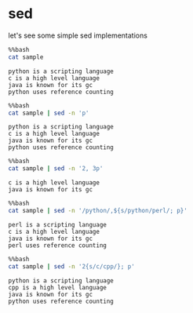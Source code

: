 
# sed

let's see some simple sed implementations


```bash
%%bash
cat sample
```

    python is a scripting language
    c is a high level language
    java is known for its gc
    python uses reference counting



```bash
%%bash
cat sample | sed -n 'p'
```

    python is a scripting language
    c is a high level language
    java is known for its gc
    python uses reference counting



```bash
%%bash
cat sample | sed -n '2, 3p'
```

    c is a high level language
    java is known for its gc



```bash
%%bash
cat sample | sed -n '/python/,${s/python/perl/; p}'
```

    perl is a scripting language
    c is a high level language
    java is known for its gc
    perl uses reference counting



```bash
%%bash
cat sample | sed -n '2{s/c/cpp/}; p'
```

    python is a scripting language
    cpp is a high level language
    java is known for its gc
    python uses reference counting

